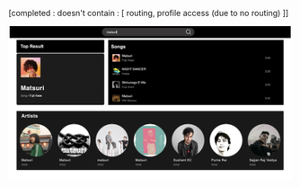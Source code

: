 [completed :
doesn't contain : [
routing,
profile access (due to no routing)
]]

![Spotify](./frontend/src/assets/readme_shot.png)
